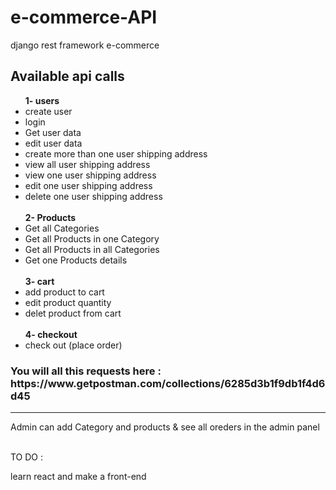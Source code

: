 # e-commerce-API
django rest framework e-commerce

<h2>Available api calls</h2>

<ul>
<strong>1- users</strong>
<li>create user</li>
<li>login</li>
<li>Get user data</li>
<li>edit user data</li>

<li>create more than one user shipping address</li>
<li>view all user shipping address</li>
<li>view one user shipping address</li>
<li>edit one user shipping address</li>
<li>delete one user shipping address</li>
<br>
<strong>2- Products</strong>

<li>Get all Categories</li>
<li>Get all Products in one Category</li>
<li>Get all Products in all Categories</li>
<li>Get one Products details</li>

<br>
<strong>3- cart</strong>

<li>add product to cart</li>
<li>edit product quantity</li>
<li>delet product from cart</li>

<br>
<strong>4- checkout</strong>
<li>check out (place order)</li>

</ul>

<h3> You will all this requests here : https://www.getpostman.com/collections/6285d3b1f9db1f4d6d45  </h3>
<hr>

Admin can add Category and products & see all oreders in the admin panel

<br>
TO DO :

learn react and make a front-end 
